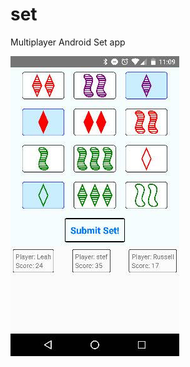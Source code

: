 # set
Multiplayer Android Set app 

![Demo Image](https://github.com/lalpert/set/blob/master/2016-03-24.jpg)
